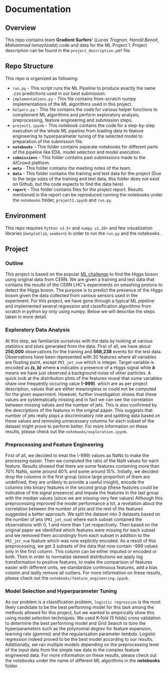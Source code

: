 # Documentation

## Overview
This repo contains team **Gradient Surfers'** (*Lucas Trognon, Harold Benoit, Mahammad Ismayilzada*) code and data for the ML Project 1. Project description can be found in the `project_description.pdf` file.

## Repo Structure
This repo is organized as following:
* `run.py` - This script runs the ML Pipeline to produce exactly the same _.csv_ predictions used in our best submission.
* `implementations.py` - This file contains from-scratch numpy implementations of the ML algorithms used in this project.
* `helpers.py` - This file contains the code for various helper functions to complement ML algorithms and perform exploratory analysis, preprocessing, feature engineering and submission steps.
* `project1.ipynb` - This notebook contains the code for a step-by-step execution of the whole ML pipeline from loading data to feature engineering to hyperparameter tuning of the selected model to preparation of the submission file.
* **`notebooks`** - This folder contains separate notebooks for different parts of the pipeline like EDA, model selection and model execution.
* **`submissions`** - This folder contains past submissions made to the AICrowd platform.
* **`meta`** - This folder contains the meeting notes of the team.
* **`data`** - This folder contains the training and test data for the project (Due to the large sizes of the training and test data, this folder does not exist on Github, but the code expects to find the data here)
* **`report`** - This folder contains files for the project report. Results mentioned in the report can be reproduced running the notebooks under the `notebooks` folder, `project1.ipynb` and `run.py`.

## Environment
This repo requires `Python v3.5+` and `numpy v1.20+` and few visualization libraries (`matplotlib`, `seaborn`) in order to run the `run.py` and the notebooks.

## Project

### Outline
This project is based on the popular [ML challenge](https://www.aicrowd.com/challenges/epfl-machine-learning-higgs) to find the Higgs boson using original data from CERN. We are given a training and test data that contains the results of the CERN LHC's experiments on smashing protons to detect the Higgs boson. The purpose is to predict the presence of the Higgs boson given the data collected from various sensors used in the experiment. For this project, we have gone through a typical ML pipeline and implemented several regression and classification algorithms from scratch in python by only using numpy. Below we will describe the steps taken in more detail.

### Exploratory Data Analysis
At this step, we familiarize ourselves with the data by looking at various statistics and plots generated from the data. First of all, we have about **250,000** observations for the training and **568,238** events for the test data. Observations have been represented with 30 features where all variables are floating point, except `PRI_jet_num` which is integer. Target variable is encoded as ***(s, b)*** where ***s*** indicates a presence of a Higgs signal while ***b*** means we have just observed a background noise of other particles. A quick look at the distribution plots of the features reveal that some variables share one frequently occuring value **(-999)**. which are as per project description, values that are either meaningless or could not be computed for the given experiment. However, further investigation shows that these values are systematically missing and in fact we can see the correlation between missing values and the number of jets. This is also confirmed by the descriptions of the features in the original paper. This suggests that number of jets really plays a discriminatory role and splitting data based on these values and removing unnecessary columns for each subset of the dataset might prove to perform better. For more information on these results, please check out the `notebooks/exploration.ipynb`. 

### Preprocessing and Feature Engineering
First of all, we decided to treat the (-999) values as NaNs to make the processing easier. Then we computed the ratio of the NaN values for each feature. Results showed that there are some features containing more than 70% NaNs, some around 40% and some around 15%. Initially, we decided drop the columns in the first group (since large proportion of them are undefined, they are unlikely to provide a useful insight), encode the columns into binary features in the second group (these features could be indicative of the signal presence) and impute the features in the last group with the median values (since we are missing very few values) Although this preprocessing improved the model performance a lot, a revelation about the correlation between the number of jets and the rest of the features suggested a better approach. We split the dataset into 3 datasets based on the number of jets (`PRI_jet_num`) where each subset contained the observations with 0, 1 and more than 1 jet respectively. Then based on the original paper we identified which features were missing for each subset and we removed them accordingly from each subset in addition to the `PRI_jet_num` feature which was now explicitly encoded. As a result of this preprocessing, we get 3 subsets of the data that now contain -999 values only in the first column. This column can be either imputed or encoded or both. Then in order to normalize skewed distributions we apply log transformation to positive features, to make the comparison of features easier with different units, we standardize continuous features, add a bias column and lastly remove all outliers. For more information on these results, please check out the `notebooks/feature_engineering.ipynb`.

### Model Selection and Hyperparameter Tuning
As our problem is a classification problem, `logistic regression` is the most likely candidate to be the best performing model for this task among the methods allowed for this project, but we wanted to empirically show this using model selection techniques. We used K-fold (5 folds) cross validation to determine the best performing model and Grid Search to tune the hyperparameters such as the polynomial *degree* for feature expansion, learning rate (*gamma*) and the regularization parameter *lambda*. Logistic regression indeed proved to be the best model according to our results. Additionally, we ran multiple models depending on the preprocessing level of the input data from the simple raw data to the complex feature engineered data. For more information on these results, please check out the notebooks under the name of different ML algorithms in the **notebooks** folder.

